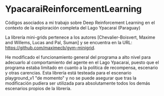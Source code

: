 # YpacaraiReinforcementLearning
Códigos asociados a mi trabajo sobre Deep Reinforcement Learning en el contexto de la exploración completa del Lago Ypacaraí (Paraguay)

La librería mini-grids pertenece a los autores [Chevalier-Boisvert, Maxime and Willems, Lucas and Pal, Suman] y se encuentra en la URL: 
https://github.com/maximecb/gym-minigrid.

He modificado el funcionamiento general del programa a alto nivel para adecuarlo al comportamiento del agente en el Lago Ypacarai, puesto
que el programa estaba limitado en cuanto a la política de recompensa, escenario y otras carencias. Esta librería está testeada para el escenario
playground_v1 "de momento" y no se puede asegurar que tras la modificación pudiera ser utilizada para absolutamente todos los demás escenarios 
propios de la librería.


